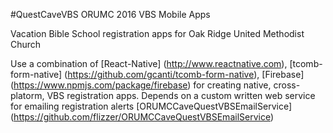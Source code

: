 #QuestCaveVBS ORUMC 2016 VBS Mobile Apps

Vacation Bible School registration apps for Oak Ridge United Methodist Church

Use a combination of [React-Native] (http://www.reactnative.com), [tcomb-form-native] (https://github.com/gcanti/tcomb-form-native), [Firebase] (https://www.npmjs.com/package/firebase) for creating native, cross-platorm, VBS registration apps.  Depends on a custom written web service for emailing registration alerts [ORUMCCaveQuestVBSEmailService] (https://github.com/flizzer/ORUMCCaveQuestVBSEmailService)
